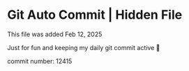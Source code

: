 # Git Auto Commit | Hidden File

This file was added Feb 12, 2025

Just for fun and keeping my daily git commit active 🤪

commit number: 12415

